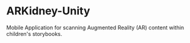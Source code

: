 # ARKidney-Unity
Mobile Application for scanning Augmented Reality (AR) content within children's storybooks.
